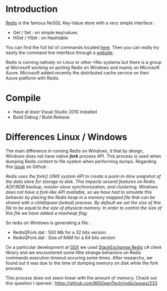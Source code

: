 <!-- 
.. title: Redis running on Windows
.. slug: redis-on-windows
.. date: 2015-04-26 00:00:00 UTC
.. tags: devops, redis, windows, nosql
.. link: 
.. description: How we can compile and setup redis on Windows operating systems and what is the main difference between instances running on Windows and Linux
.. type: text
-->

Introduction
==

[Redis](http://redis.io) is the famous NoSQL Key-Value store with a very simple interface :

 * Get / Set : on simple key/values
 * HGet / HSet : on Hashtable

You can find the full list of commands located [here](http://redis.io/commands).
Then you can really try easily the command line interface through a [website](http://try.redis.io/).

<!-- TEASER_END -->

Redis is running natively on Linux or other *Nix systems but there is a group at Microsoft working on porting Redis on Windows and mainly on Microsoft Azure. Microsoft added recently the distributed cache service on their Azure platform with Redis.

Compile
==

 * Have at least Visual Studio 2010 installed
 * Build Debug / Build Release

Differences Linux / Windows
==

The main difference in running Redis on Windows, it that by design, Windows does not have native ***fork*** process API. This process is used when dumping Redis content to file system when performing dumps. Regarding this [issue](https://github.com/MSOpenTech/redis/issues/83) on Github :

  *Redis uses the fork() UNIX system API to create a point-in-time snapshot of the data store for storage to disk. This impacts several features on Redis: AOF/RDB backup, master-slave synchronization, and clustering. Windows does not have a fork-like API available, so we have had to simulate this behavior by placing the Redis heap in a memory mapped file that can be shared with a child(quasi-forked) process. By default we set the size of this file to be equal to the size of physical memory. In order to control the size of this file we have added a maxheap flag.* 

So redis on Windows is generating a file :

 - RedisQFork.dat : 500 Mb for a 32 bits version
 - RedisQFork.dat : Size of RAM for a 64 bits version

On a particular development at [GSX](http://gsx.com) we used [StackExchange.Redis](https://github.com/StackExchange/StackExchange.Redis) c# client library and we encountered some little strange behaviors on Redis commands execution timeout occuring some times. After researchs, we found out it was due to the time of dumping memory on disk while the fork process.

This process does not seem linear with the amount of memory. Check out this question I opened : 
https://github.com/MSOpenTech/redis/issues/233
